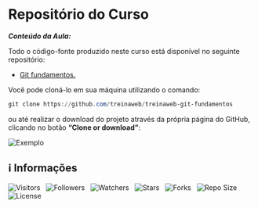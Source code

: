<!-- Título -->
# Repositório do Curso

***Conteúdo da Aula:***

Todo o código-fonte produzido neste curso está disponível no seguinte repositório:

* [Git fundamentos.](https://github.com/treinaweb/treinaweb-git-fundamentos)

Você pode cloná-lo em sua máquina utilizando o comando:

```powershell
git clone https://github.com/treinaweb/treinaweb-git-fundamentos
```

ou até realizar o download do projeto através da própria página do GitHub, clicando no botão **“Clone or download”**:

![Exemplo](https://d2v0x26thbzlwf.cloudfront.net/prod/527/img/rId9e1h4d1we.dse.png)

<!-- Informações -->
## &#8505; Informações

![Visitors](https://api.visitorbadge.io/api/visitors?path=Devsgeeknerd%2Fcla-rep-cur-int-git-fun-bas&label=Visitantes&labelColor=%23700070&labelStyle=none&countColor=%23000fff&style=plastic&color=%23ffffff "Total de Visitantes")
&nbsp;
![Followers](https://img.shields.io/github/followers/Devsgeeknerd?style=p&label=Seguidores&labelColor=800080&color=000fff "Total de Seguidores")
&nbsp;
![Watchers](https://img.shields.io/github/watchers/Devsgeeknerd/cla-rep-cur-int-git-fun-bas?style=p&label=Observadores&labelColor=800080&color=000fff "Total de Observadores")
&nbsp;
![Stars](https://img.shields.io/github/stars/Devsgeeknerd/cla-rep-cur-int-git-fun-bas?style=p&label=Estrelas&labelColor=800080&color=000fff "Total de Estrelas")
&nbsp;
![Forks](https://img.shields.io/github/forks/Devsgeeknerd/cla-rep-cur-int-git-fun-bas?style=p&label=Bifurcações&labelColor=800080&color=000fff "Total de Bifurcações")
&nbsp;
![Repo Size](https://img.shields.io/github/repo-size/Devsgeeknerd/cla-rep-cur-int-git-fun-bas?style=p&label=Tamanho&labelColor=800080&color=000fff "Tamanho do Repositório")
&nbsp;
![License](https://img.shields.io/github/license/Devsgeeknerd/cla-rep-cur-int-git-fun-bas?style=p&label=Licença&labelColor=800080&color=000fff "Licença do Repositório")
